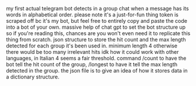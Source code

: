 my first actual telegram bot detects in a group chat when a message has its words in alphabetical order. 
please note it's a just-for-fun thing 
token is scraped off bc it's my bot, but feel free to entirely copy and paste the code into a bot of your own.
massive help of chat gpt to set the bot structure up so if you're reading this, chances are you won't even need it to replicate this thing from scratch.
json structure to store the hit count and the max length detected for each group it's been used in.
minimum length 4 otherwise there would be too many irrelevant hits
idk how it could work with other languages, in Italian 4 seems a fair threshold. 
command /count to have the bot tell the hit count of the group, /longest to have it tell the max length detected in the group.
the json file is to give an idea of how it stores data in a dictionary structure.
